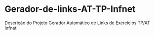 # Gerador-de-links-AT-TP-Infnet
Descrição do Projeto Gerador Automático de Links de Exercícios TP/AT Infnet

